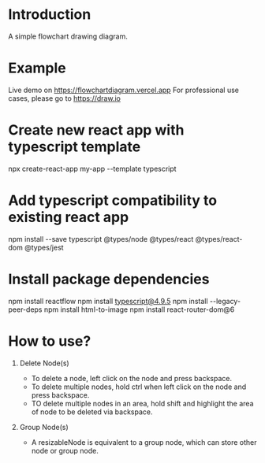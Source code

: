 # Introduction 
A simple flowchart drawing diagram. 

# Example
Live demo on https://flowchartdiagram.vercel.app
For professional use cases, please go to https://draw.io

# Create new react app with typescript template
npx create-react-app my-app --template typescript

# Add typescript compatibility to existing react app
npm install --save typescript @types/node @types/react @types/react-dom @types/jest

# Install package dependencies
npm install reactflow 
npm install typescript@4.9.5
npm install --legacy-peer-deps
npm install html-to-image
npm install react-router-dom@6

# How to use?

1) Delete Node(s)
   - To delete a node, left click on the node and press backspace.
   - To delete multiple nodes, hold ctrl when left click on the node and press backspace.
   - TO delete multiple nodes in an area, hold shift and highlight the area of node to be deleted via backspace.

2) Group Node(s)
    - A resizableNode is equivalent to a group node, which can store other node or group node.
